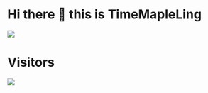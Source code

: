 # Hi there 👋 this is TimeMapleLing
![](https://github-readme-stats.vercel.app/api?username=TimeMapleLing&show_icons=true&include_all_commits=true&theme=tokyonight)

# Visitors
![](https://count.getloli.com/get/@TimeMapleLing?theme=gelbooru)
